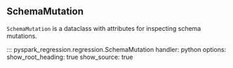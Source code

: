 ## SchemaMutation

`SchemaMutation` is a dataclass with attributes for inspecting schema mutations.

::: pyspark_regression.regression.SchemaMutation
    handler: python
    options:
      show_root_heading: true
      show_source: true